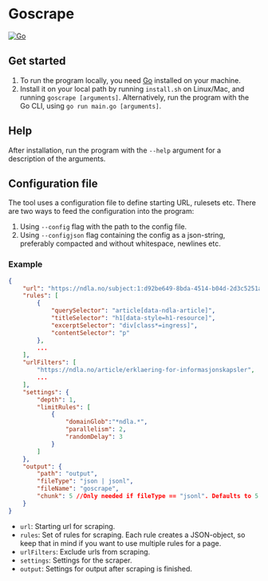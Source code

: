 # Goscrape 

[![Go](https://github.com/davidsenkristoffer/goscrape/actions/workflows/go.yml/badge.svg)](https://github.com/davidsenkristoffer/goscrape/actions/workflows/go.yml)

## Get started

1. To run the program locally, you need [Go](https://go.dev/dl/) installed on your machine.
2. Install it on your local path by running `install.sh` on Linux/Mac, and running `goscrape [arguments]`.
   Alternatively, run the program with the Go CLI, using `go run main.go [arguments]`.

## Help

After installation, run the program with the `--help` argument for a description of the arguments.

## Configuration file

The tool uses a configuration file to define starting URL, rulesets etc.
There are two ways to feed the configuration into the program:
1. Using `--config` flag with the path to the config file.
2. Using `--configjson` flag containing the config as a json-string, preferably compacted and without whitespace, newlines etc.

### Example

```json
{
    "url": "https://ndla.no/subject:1:d92be649-8bda-4514-b04d-2d3c5251aa79/topic:e894b2c5-f7f7-4598-ada8-221d18fba875/topic:0c514c1d-0207-4ac4-b042-126fa5a9acee/resource:0fce6cd6-0db5-47d5-b6ef-65021dbf2497",
    "rules": [
        {
            "querySelector": "article[data-ndla-article]",
            "titleSelector": "h1[data-style=h1-resource]",
            "excerptSelector": "div[class*=ingress]",
            "contentSelector": "p"
        },
        ...
    ],
    "urlFilters": [
        "https://ndla.no/article/erklaering-for-informasjonskapsler",
        ...
    ],
    "settings": {
        "depth": 1,
        "limitRules": [
            {
                "domainGlob":"*ndla.*",
                "parallelism": 2,
                "randomDelay": 3
            }
        ]
    },
    "output": {
        "path": "output",
        "fileType": "json | jsonl",
        "fileName": "goscrape",
        "chunk": 5 //Only needed if fileType == "jsonl". Defaults to 5.
    }
}
```

- `url`: Starting url for scraping.
- `rules`: Set of rules for scraping. Each rule creates a JSON-object, so keep that in mind if you want to use multiple rules for a page.
- `urlFilters`: Exclude urls from scraping.
- `settings`: Settings for the scraper.
- `output`: Settings for output after scraping is finished.
